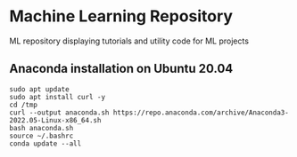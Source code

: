 # Machine Learning Repository
ML repository displaying tutorials and utility code for ML projects

## Anaconda installation on Ubuntu 20.04

```
sudo apt update
sudo apt install curl -y
cd /tmp
curl --output anaconda.sh https://repo.anaconda.com/archive/Anaconda3-2022.05-Linux-x86_64.sh
bash anaconda.sh 
source ~/.bashrc
conda update --all 
```